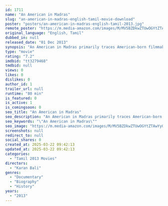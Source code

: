 ```yaml
---
id: 1711
name: "An American in Madras"
slug: "an-american-in-madras-english-tamil-movie-download"
poster: "posters/an-american-in-madras-english-tamil-2013.jpg"
remote_poster: "https://m.media-amazon.com/images/M/MV5BZDkwZTUwOGYtZTAwYy00ODFlLWI4MzAtMWI5YTMwMjE4NmQ3XkEyXkFqcGdeQXVyMzQ0NTgwMTQ@._V1_SX300.jpg"
original_language: "English, Tamil"
dubbed_in: null
released_date: "01 Dec 2013"
synopsis: "An American in Madras primarily traces American-born filmmaker Ellis R. Dungan's years in India. Dungan made India his home from 1935-50 and became a celebrated director in the Tamil Film Industry based in South India. Born in 190..."
type: "movie"
rating: "7.2"
imdbid: "tt3279468"
tmdbid: null
views: 0
likes: 0
dislikes: 0
author_id: 1
trailer_url: null
runtime: "80 min"
is_featured: 0
is_active: 1
is_comingsoon: 0
seo_title: "An American in Madras"
seo_description: "An American in Madras primarily traces American-born filmmaker Ellis R. Dungan's years in India. Dungan made India his home from 1935-50 and became a celebrated director in the Tamil Film Industry based in South India. Born in 190..."
seo_keywords: "\"An American in Madras\""
seo_image: "https://m.media-amazon.com/images/M/MV5BZDkwZTUwOGYtZTAwYy00ODFlLWI4MzAtMWI5YTMwMjE4NmQ3XkEyXkFqcGdeQXVyMzQ0NTgwMTQ@._V1_SX300.jpg"
screenshots: null
redirect_to: null
social_shares: 0
created_at: 2025-03-22 09:42:13
updated_at: 2025-03-22 09:42:13
categories:
  - "Tamil 2013 Movies"
directors:
  - "Karan Bali"
genres:
  - "Documentary"
  - "Biography"
  - "History"
years:
  - "2013"
---
```

